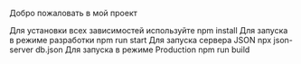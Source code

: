 Добро пожаловать в мой проект 

Для установки всех зависимостей используйте npm install 
Для запуска в режиме разработки npm run start
Для запуска сервера JSON npx json-server db.json
Для запуска в режиме Production npm run build
